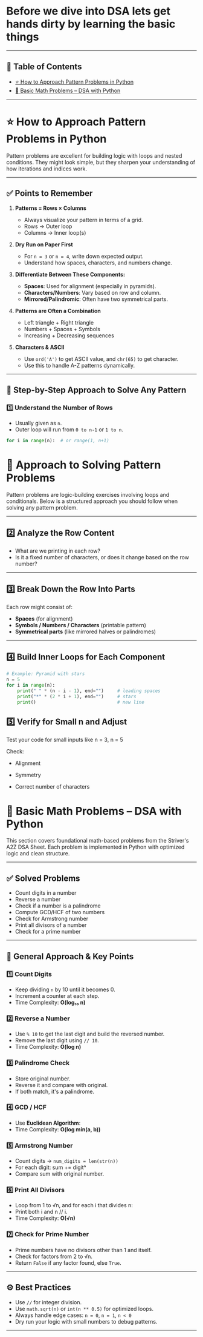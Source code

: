 # Before we dive into DSA lets get hands dirty by learning the basic things 
---

## 📑 Table of Contents

- [⭐ How to Approach Pattern Problems in Python](#-how-to-approach-pattern-problems-in-python)
- [📘 Basic Math Problems – DSA with Python](#-basic-math-problems--dsa-with-python)
---
# ⭐ How to Approach Pattern Problems in Python

Pattern problems are excellent for building logic with loops and nested conditions. They might look simple, but they sharpen your understanding of how iterations and indices work.

---

## ✅ Points to Remember

1. **Patterns = Rows × Columns**
   - Always visualize your pattern in terms of a grid.
   - Rows → Outer loop  
   - Columns → Inner loop(s)

2. **Dry Run on Paper First**
   - For `n = 3` or `n = 4`, write down expected output.
   - Understand how spaces, characters, and numbers change.

3. **Differentiate Between These Components:**
   - **Spaces**: Used for alignment (especially in pyramids).
   - **Characters/Numbers**: Vary based on row and column.
   - **Mirrored/Palindromic**: Often have two symmetrical parts.

4. **Patterns are Often a Combination**
   - Left triangle + Right triangle
   - Numbers + Spaces + Symbols
   - Increasing + Decreasing sequences

5. **Characters & ASCII**
   - Use `ord('A')` to get ASCII value, and `chr(65)` to get character.
   - Use this to handle A-Z patterns dynamically.

---

## 🧠 Step-by-Step Approach to Solve Any Pattern

### 1️⃣ Understand the Number of Rows
- Usually given as `n`.
- Outer loop will run from `0 to n-1` or `1 to n`.

```python
for i in range(n):  # or range(1, n+1)
```
# 🧠 Approach to Solving Pattern Problems

Pattern problems are logic-building exercises involving loops and conditionals. Below is a structured approach you should follow when solving any pattern problem.

---

## 2️⃣ Analyze the Row Content

- What are we printing in each row?
- Is it a fixed number of characters, or does it change based on the row number?

---

## 3️⃣ Break Down the Row Into Parts

Each row might consist of:

- **Spaces** (for alignment)
- **Symbols / Numbers / Characters** (printable pattern)
- **Symmetrical parts** (like mirrored halves or palindromes)

---

## 4️⃣ Build Inner Loops for Each Component

```python
# Example: Pyramid with stars
n = 5
for i in range(n):
    print(" " * (n - i - 1), end="")     # leading spaces
    print("*" * (2 * i + 1), end="")     # stars
    print()                              # new line
```
## 5️⃣ Verify for Small n and Adjust
Test your code for small inputs like n = 3, n = 5

Check:

- Alignment

- Symmetry

- Correct number of characters

# 📘 Basic Math Problems – DSA with Python

This section covers foundational math-based problems from the Striver's A2Z DSA Sheet. Each problem is implemented in Python with optimized logic and clean structure.

---

## ✅ Solved Problems

- Count digits in a number
- Reverse a number
- Check if a number is a palindrome
- Compute GCD/HCF of two numbers
- Check for Armstrong number
- Print all divisors of a number
- Check for a prime number

---

## 🧠 General Approach & Key Points

### 1️⃣ Count Digits
- Keep dividing `n` by 10 until it becomes 0.
- Increment a counter at each step.
- Time Complexity: **O(log₁₀ n)**

### 2️⃣ Reverse a Number
- Use `% 10` to get the last digit and build the reversed number.
- Remove the last digit using `// 10`.
- Time Complexity: **O(log n)**

### 3️⃣ Palindrome Check
- Store original number.
- Reverse it and compare with original.
- If both match, it's a palindrome.

### 4️⃣ GCD / HCF
- Use **Euclidean Algorithm**:
- Time Complexity: **O(log min(a, b))**

### 5️⃣ Armstrong Number
- Count digits → `num_digits = len(str(n))`
- For each digit: sum += digitⁿ
- Compare sum with original number.

### 6️⃣ Print All Divisors
- Loop from 1 to √n, and for each i that divides n:
- Print both i and n // i.
- Time Complexity: **O(√n)**

### 7️⃣ Check for Prime Number
- Prime numbers have no divisors other than 1 and itself.
- Check for factors from 2 to √n.
- Return `False` if any factor found, else `True`.

---

## ⚙️ Best Practices

- Use `//` for integer division.
- Use `math.sqrt(n)` or `int(n ** 0.5)` for optimized loops.
- Always handle edge cases: `n = 0`, `n = 1`, `n < 0`
- Dry run your logic with small numbers to debug patterns.

---





